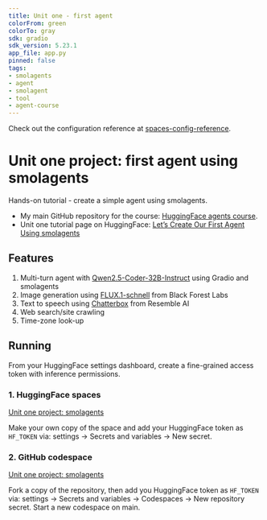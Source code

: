 ```yaml
---
title: Unit one - first agent
colorFrom: green
colorTo: gray
sdk: gradio
sdk_version: 5.23.1
app_file: app.py
pinned: false
tags:
- smolagents
- agent
- smolagent
- tool
- agent-course
---
```


Check out the configuration reference at [spaces-config-reference](https://huggingface.co/docs/hub/spaces-config-reference).

# Unit one project: first agent using smolagents

Hands-on tutorial - create a simple agent using smolagents.

- My main GitHub repository for the course: [HuggingFace agents course](https://github.com/gperdrizet/hf-agents-course).
- Unit one tutorial page on HuggingFace: [Let’s Create Our First Agent Using smolagents](https://huggingface.co/learn/agents-course/unit1/tutorial)

## Features

1. Multi-turn agent with [Qwen2.5-Coder-32B-Instruct](https://huggingface.co/Qwen/Qwen2.5-Coder-32B-Instruct) using Gradio and smolagents
2. Image generation using [FLUX.1-schnell](https://huggingface.co/black-forest-labs/FLUX.1-schnell) from Black Forest Labs
3. Text to speech using [Chatterbox](https://huggingface.co/ResembleAI/chatterbox) from Resemble AI
4. Web search/site crawling
5. Time-zone look-up

## Running

From your HuggingFace settings dashboard, create a fine-grained access token with inference permissions.

### 1. HuggingFace spaces

[Unit one project: smolagents](https://huggingface.co/spaces/gperdrizet/unit-one-smolagents)

Make your own copy of the space and add your HuggingFace token as `HF_TOKEN` via: settings → Secrets and variables → New secret.

### 2. GitHub codespace

[Unit one project: smolagents](https://github.com/gperdrizet/unit-one-introduction/tree/main)

Fork a copy of the repository, then add you HuggingFace token as `HF_TOKEN` via: settings → Secrets and variables → Codespaces → New repository secret. Start a new codespace on main.